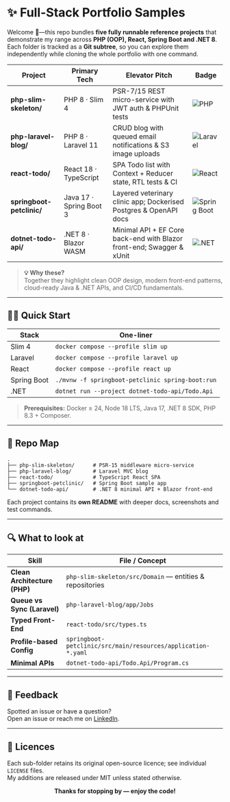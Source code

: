 # ✨ Full-Stack Portfolio Samples

Welcome 👋—this repo bundles **five fully runnable reference projects** that demonstrate my range across **PHP (OOP), React, Spring Boot and .NET 8**.  
Each folder is tracked as a **Git subtree**, so you can explore them independently while cloning the whole portfolio with one command.

| Project | Primary Tech | Elevator Pitch | Badge |
|---------|--------------|----------------|-------|
| **php-slim-skeleton/** | PHP 8 · Slim 4 | PSR-7/15 REST micro-service with JWT auth & PHPUnit tests | ![PHP](https://img.shields.io/badge/php-8.x-777?logo=php&logoColor=white) |
| **php-laravel-blog/**  | PHP 8 · Laravel 11 | CRUD blog with queued email notifications & S3 image uploads | ![Laravel](https://img.shields.io/badge/laravel-11.x-red?logo=laravel) |
| **react-todo/**        | React 18 · TypeScript | SPA Todo list with Context + Reducer state, RTL tests & CI | ![React](https://img.shields.io/badge/react-18.x-61dafb?logo=react&logoColor=black) |
| **springboot-petclinic/** | Java 17 · Spring Boot 3 | Layered veterinary clinic app; Dockerised Postgres & OpenAPI docs | ![Spring Boot](https://img.shields.io/badge/spring--boot-3.x-6db33f?logo=spring&logoColor=white) |
| **dotnet-todo-api/**   | .NET 8 · Blazor WASM | Minimal API + EF Core back-end with Blazor front-end; Swagger & xUnit | ![.NET](https://img.shields.io/badge/.NET-8.0-512BD4?logo=dotnet&logoColor=white) |

> **💡 Why these?**  
> Together they highlight clean OOP design, modern front-end patterns, cloud-ready Java & .NET APIs, and CI/CD fundamentals.

---

## 🏃‍♂️ Quick Start

| Stack | One-liner |
|-------|-----------|
| Slim 4      | `docker compose --profile slim up` |
| Laravel     | `docker compose --profile laravel up` |
| React       | `docker compose --profile react up` |
| Spring Boot | `./mvnw -f springboot-petclinic spring-boot:run` |
| .NET        | `dotnet run --project dotnet-todo-api/Todo.Api` |

> **Prerequisites:** Docker ≥ 24, Node 18 LTS, Java 17, .NET 8 SDK, PHP 8.3 + Composer.

---

## 🧭 Repo Map
    .
    ├── php-slim-skeleton/      # PSR-15 middleware micro-service
    ├── php-laravel-blog/       # Laravel MVC blog
    ├── react-todo/             # TypeScript React SPA
    ├── springboot-petclinic/   # Spring Boot sample app
    └── dotnet-todo-api/        # .NET 8 minimal API + Blazor front-end

Each project contains its **own README** with deeper docs, screenshots and test commands.

---

## 🔍 What to look at

| Skill | File / Concept |
|-------|----------------|
| **Clean Architecture (PHP)** | `php-slim-skeleton/src/Domain` — entities & repositories |
| **Queue vs Sync (Laravel)** | `php-laravel-blog/app/Jobs` |
| **Typed Front-End** | `react-todo/src/types.ts` |
| **Profile-based Config** | `springboot-petclinic/src/main/resources/application-*.yaml` |
| **Minimal APIs** | `dotnet-todo-api/Todo.Api/Program.cs` |

---

## 🤝 Feedback

Spotted an issue or have a question?  
Open an issue or reach me on [LinkedIn](https://www.linkedin.com/in/your-profile).

---

## 📜 Licences

Each sub-folder retains its original open-source licence; see individual `LICENSE` files.  
My additions are released under MIT unless stated otherwise.

<p align="center"><b>Thanks for stopping by — enjoy the code!</b></p>

